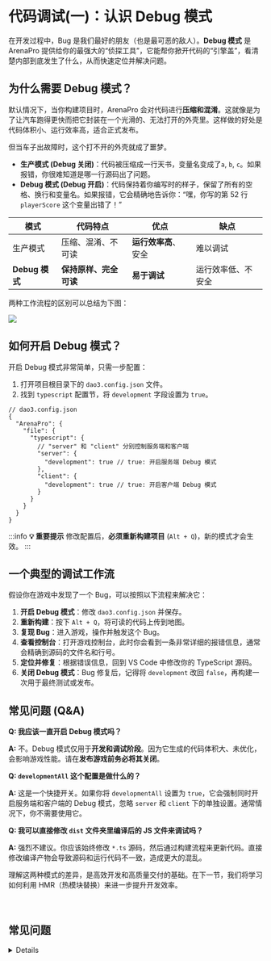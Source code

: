 # 代码调试(一)：认识 Debug 模式

在开发过程中，Bug 是我们最好的朋友（也是最可恶的敌人）。**Debug 模式** 是 ArenaPro 提供给你的最强大的“侦探工具”，它能帮你掀开代码的“引擎盖”，看清楚内部到底发生了什么，从而快速定位并解决问题。

## 为什么需要 Debug 模式？

默认情况下，当你构建项目时，ArenaPro 会对代码进行**压缩和混淆**。这就像是为了让汽车跑得更快而把它封装在一个光滑的、无法打开的外壳里。这样做的好处是代码体积小、运行效率高，适合正式发布。

但当车子出故障时，这个打不开的外壳就成了噩梦。

- **生产模式 (Debug 关闭)**：代码被压缩成一行天书，变量名变成了`a`, `b`, `c`。如果报错，你很难知道是哪一行源码出了问题。
- **Debug 模式 (Debug 开启)**：代码保持着你编写时的样子，保留了所有的空格、换行和变量名。如果报错，它会精确地告诉你：“嘿，你写的第 52 行 `playerScore` 这个变量出错了！”

| 模式           | 代码特点               | 优点                 | 缺点               |
| -------------- | ---------------------- | -------------------- | ------------------ |
| 生产模式       | 压缩、混淆、不可读     | **运行效率高**、安全 | 难以调试           |
| **Debug 模式** | **保持原样、完全可读** | **易于调试**         | 运行效率低、不安全 |

两种工作流程的区别可以总结为下图：

![](/QQ20250709-210521.png)

## 如何开启 Debug 模式？

开启 Debug 模式非常简单，只需一步配置：

1.  打开项目根目录下的 `dao3.config.json` 文件。
2.  找到 `typescript` 配置节，将 `development` 字段设置为 `true`。

```jsonc
// dao3.config.json
{
  "ArenaPro": {
    "file": {
      "typescript": {
        // "server" 和 "client" 分别控制服务端和客户端
        "server": {
          "development": true // true: 开启服务端 Debug 模式
        },
        "client": {
          "development": true // true: 开启客户端 Debug 模式
        }
      }
    }
  }
}
```

:::info
**💡 重要提示**
修改配置后，**必须重新构建项目** (`Alt + Q`)，新的模式才会生效。
:::

## 一个典型的调试工作流

假设你在游戏中发现了一个 Bug，可以按照以下流程来解决它：

1.  **开启 Debug 模式**：修改 `dao3.config.json` 并保存。
2.  **重新构建**：按下 `Alt + Q`，将可读的代码上传到地图。
3.  **复现 Bug**：进入游戏，操作并触发这个 Bug。
4.  **查看控制台**：打开游戏控制台，此时你会看到一条非常详细的报错信息，通常会精确到源码的文件名和行号。
5.  **定位并修复**：根据错误信息，回到 VS Code 中修改你的 TypeScript 源码。
6.  **关闭 Debug 模式**：Bug 修复后，记得将 `development` 改回 `false`，再构建一次用于最终测试或发布。

## 常见问题 (Q&A)

**Q: 我应该一直开启 Debug 模式吗？**

**A:** 不。Debug 模式仅用于**开发和调试阶段**。因为它生成的代码体积大、未优化，会影响游戏性能。请在**发布游戏前务必将其关闭**。

**Q: `developmentAll` 这个配置是做什么的？**

**A:** 这是一个快捷开关。如果你将 `developmentAll` 设置为 `true`，它会强制同时开启服务端和客户端的 Debug 模式，忽略 `server` 和 `client` 下的单独设置。通常情况下，你不需要使用它。

**Q: 我可以直接修改 `dist` 文件夹里编译后的 JS 文件来调试吗？**

**A:** 强烈不建议。你应该始终修改 `*.ts` 源码，然后通过构建流程来更新代码。直接修改编译产物会导致源码和运行代码不一致，造成更大的混乱。

理解这两种模式的差异，是高效开发和高质量交付的基础。在下一节，我们将学习如何利用 HMR（热模块替换）来进一步提升开发效率。
<br/>
<br/>
<br/>

## 常见问题

<details>

</details>
